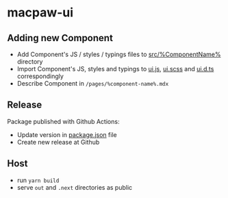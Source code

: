 # macpaw-ui

## Adding new Component

* Add Component's JS / styles / typings files to [src/%ComponentName%](/src) directory
* Import Component's JS, styles and typings to [ui.js](/src/ui.js), [ui.scss](/src/ui.scss) and [ui.d.ts](/src/ui.d.ts) correspondingly
* Describe Component in `/pages/%component-name%.mdx`

## Release

Package published with Github Actions:

* Update version in [package.json](package.json) file
* Create new release at Github

## Host

* run `yarn build`
* serve `out` and `.next` directories as public

